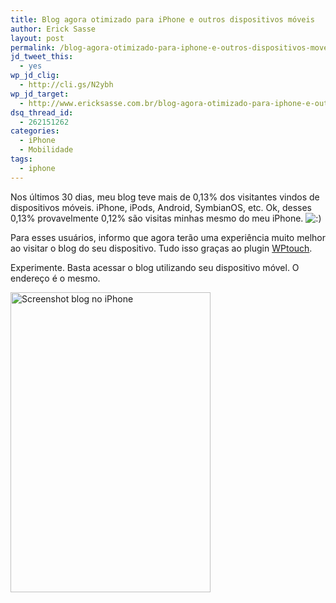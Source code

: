 ```yaml
---
title: Blog agora otimizado para iPhone e outros dispositivos móveis
author: Erick Sasse
layout: post
permalink: /blog-agora-otimizado-para-iphone-e-outros-dispositivos-moveis/
jd_tweet_this:
  - yes
wp_jd_clig:
  - http://cli.gs/N2ybh
wp_jd_target:
  - http://www.ericksasse.com.br/blog-agora-otimizado-para-iphone-e-outros-dispositivos-moveis/
dsq_thread_id:
  - 262151262
categories:
  - iPhone
  - Mobilidade
tags:
  - iphone
---
```

Nos últimos 30 dias, meu blog teve mais de 0,13% dos visitantes vindos de dispositivos móveis. iPhone, iPods, Android, SymbianOS, etc. Ok, desses 0,13% provavelmente 0,12% são visitas minhas mesmo do meu iPhone. <img src="http://www.ericksasse.com.br/wp-includes/images/smilies/icon_smile.gif" alt=":)" class="wp-smiley" />

Para esses usuários, informo que agora terão uma experiência muito melhor ao visitar o blog do seu dispositivo. Tudo isso graças ao plugin [WPtouch][1]. 

Experimente. Basta acessar o blog utilizando seu dispositivo móvel. O endereço é o mesmo.

<img src="http://www.ericksasse.com.br/wp-content/uploads/2009/11/foto.jpg" alt="Screenshot blog no iPhone" title="Screenshot blog no iPhone" width="320" height="480" class="alignnone size-full wp-image-922" />

 [1]: http://www.bravenewcode.com/wptouch/